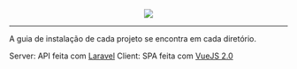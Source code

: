 <center>
	<img src="https://amarassist.com.br/img/logo-amar.png" />
</center>

---

A guia de instalação de cada projeto se encontra em cada diretório.

Server: API feita com [Laravel](https://laravel.com/ "Laravel")
Client: SPA feita com [VueJS 2.0](https://vuejs.org/ "VueJS 2.0")
